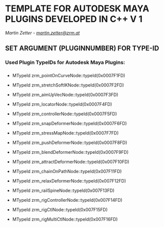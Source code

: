 # TEMPLATE FOR AUTODESK MAYA PLUGINS DEVELOPED IN C++ V 1
*Martin Zetter - martin.zetter@zrm.at*

##
## SET ARGUMENT (PLUGINNUMBER) FOR TYPE-ID


### Used Plugin TypeIDs for Autodesk Maya Plugins:

#####
- MTypeId zrm_pointOnCurveNode::typeId(0x0007F1FD)

- MTypeId zrm_stretchSoftIKNode::typeId(0x0007F2FD)

- MTypeId zrm_aimUpVecNode::typeId(0x0007F3FD)

- MTypeId zrm_locatorNode::typeId(0x0007F4FD)

- MTypeId zrm_controllerNode::typeId(0x0007F5FD)

- MTypeId zrm_snapDeformerNode::typeId(0x0007F6FD)

- MTypeId zrm_stressMapNode::typeId(0x0007F7FD)

- MTypeId zrm_pushDeformerNode::typeId(0x0007F8FD)

- MTypeId zrm_blendDeformerNode::typeId(0x0007F9FD)

- MTypeId zrm_attractDeformerNode::typeId(0x007F10FD)

- MTypeId zrm_chainOnPathNode::typeId(0x007F11FD)

- MTypeId zrm_relaxDeformerNode::typeId(0x007F12FD)

- MTypeId zrm_railSpineNode::typeId(0x007F13FD)

- MTypeId zrm_rigControllerNode::typeId(0x007F14FD)

- MTypeId zrm_rigCtlNode::typeId(0x007F15FD)

- MTypeId zrm_rigMultiCtlNode::typeId(0x007F16FD)

